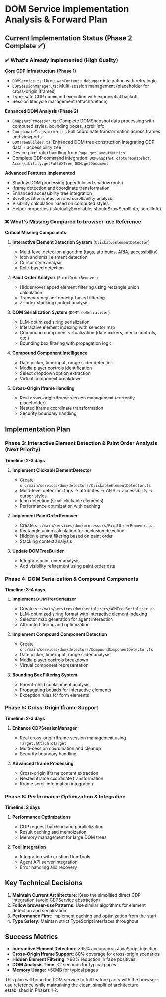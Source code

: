 # DOM Service Implementation Analysis & Forward Plan

## Current Implementation Status (Phase 2 Complete ✅)

### ✅ **What's Already Implemented** (High Quality)

**Core CDP Infrastructure (Phase 1)**
- `DOMService.ts`: Direct `webContents.debugger` integration with retry logic
- `CDPSessionManager.ts`: Multi-session management (placeholder for cross-origin iframes)
- Type-safe CDP command execution with exponential backoff
- Session lifecycle management (attach/detach)

**Enhanced DOM Analysis (Phase 2)**
- `SnapshotProcessor.ts`: Complete DOMSnapshot data processing with computed styles, bounding boxes, scroll info
- `CoordinateTransformer.ts`: Full coordinate transformation across frames and viewports
- `DOMTreeBuilder.ts`: Enhanced DOM tree construction integrating CDP data + accessibility tree
- Device pixel ratio handling from `Page.getLayoutMetrics`
- Complete CDP command integration: `DOMSnapshot.captureSnapshot`, `Accessibility.getFullAXTree`, `DOM.getDocument`

**Advanced Features Implemented**
- Shadow DOM processing (open/closed shadow roots)
- Iframe detection and coordinate transformation
- Enhanced accessibility tree integration
- Scroll position detection and scrollability analysis
- Visibility calculation based on computed styles
- Helper properties (isActuallyScrollable, shouldShowScrollInfo, scrollInfo)

### ❌ **What's Missing Compared to browser-use Reference**

**Critical Missing Components:**

1. **Interactive Element Detection System** (`ClickableElementDetector`)
   - Multi-level detection algorithm (tags, attributes, ARIA, accessibility)
   - Icon and small element detection
   - Cursor style analysis
   - Role-based detection

2. **Paint Order Analysis** (`PaintOrderRemover`)
   - Hidden/overlapped element filtering using rectangle union calculation
   - Transparency and opacity-based filtering
   - Z-index stacking context analysis

3. **DOM Serialization System** (`DOMTreeSerializer`)
   - LLM-optimized string serialization
   - Interactive element indexing with selector map
   - Compound component virtualization (date pickers, media controls, etc.)
   - Bounding box filtering with propagation logic

4. **Compound Component Intelligence**
   - Date picker, time input, range slider detection
   - Media player controls identification
   - Select dropdown option extraction
   - Virtual component breakdown

5. **Cross-Origin Iframe Handling**
   - Real cross-origin iframe session management (currently placeholder)
   - Nested iframe coordinate transformation
   - Security boundary handling

## Implementation Plan

### Phase 3: Interactive Element Detection & Paint Order Analysis (Next Priority)
**Timeline: 2-3 days**

1. **Implement ClickableElementDetector**
   - Create `src/main/services/dom/detectors/ClickableElementDetector.ts`
   - Multi-level detection: tags → attributes → ARIA → accessibility → cursor styles
   - Icon detection (small clickable elements)
   - Performance optimization with caching

2. **Implement PaintOrderRemover**
   - Create `src/main/services/dom/processors/PaintOrderRemover.ts`
   - Rectangle union calculation for occlusion detection
   - Hidden element filtering based on paint order
   - Stacking context analysis

3. **Update DOMTreeBuilder**
   - Integrate paint order analysis
   - Add visibility refinement using paint order data

### Phase 4: DOM Serialization & Compound Components
**Timeline: 3-4 days**

1. **Implement DOMTreeSerializer**
   - Create `src/main/services/dom/serializers/DOMTreeSerializer.ts`
   - LLM-optimized string format with interactive element indexing
   - Selector map generation for agent interaction
   - Attribute filtering and optimization

2. **Implement Compound Component Detection**
   - Create `src/main/services/dom/detectors/CompoundComponentDetector.ts`
   - Date picker, time input, range slider analysis
   - Media player controls breakdown
   - Virtual component representation

3. **Bounding Box Filtering System**
   - Parent-child containment analysis
   - Propagating bounds for interactive elements
   - Exception rules for form elements

### Phase 5: Cross-Origin Iframe Support
**Timeline: 2-3 days**

1. **Enhance CDPSessionManager**
   - Real cross-origin iframe session management using `Target.attachToTarget`
   - Multi-session coordination and cleanup
   - Security boundary handling

2. **Advanced Iframe Processing**
   - Cross-origin iframe content extraction
   - Nested iframe coordinate transformation
   - Iframe scroll information integration

### Phase 6: Performance Optimization & Integration
**Timeline: 2 days**

1. **Performance Optimizations**
   - CDP request batching and parallelization
   - Result caching and memoization
   - Memory management for large DOM trees

2. **Tool Integration**
   - Integration with existing DomTools
   - Agent API server integration
   - Error handling and recovery

## Key Technical Decisions

1. **Maintain Current Architecture**: Keep the simplified direct CDP integration (avoid CDPService abstraction)
2. **Follow browser-use Patterns**: Use similar algorithms for element detection and serialization
3. **Performance First**: Implement caching and optimization from the start
4. **Type Safety**: Maintain strict TypeScript interfaces throughout

## Success Metrics

- **Interactive Element Detection**: >95% accuracy vs JavaScript injection
- **Cross-Origin Iframe Support**: 80% coverage for cross-origin scenarios
- **Hidden Element Filtering**: >90% reduction in false positives
- **DOM Analysis Time**: <2 seconds for typical pages
- **Memory Usage**: <50MB for typical pages

This plan will bring the DOM service to full feature parity with the browser-use reference while maintaining the clean, simplified architecture established in Phases 1-2.